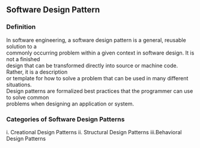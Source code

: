 ## Software Design Pattern

### Definition
In software engineering, a software design pattern is a general, reusable solution to a   
commonly occurring problem within a given context in software design. It is not a finished  
design that can be transformed directly into source or machine code. Rather, it is a description  
or template for how to solve a problem that can be used in many different situations.  
Design patterns are formalized best practices that the programmer can use to solve common  
problems when designing an application or system.

### Categories of Software Design Patterns
i.  Creational Design Patterns
ii. Structural Design Patterns
iii.Behavioral Design Patterns
